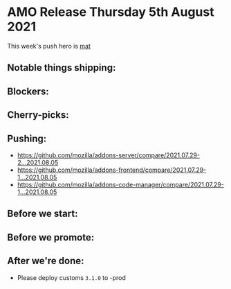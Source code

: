 # AMO Release Thursday 5th August 2021

This week's push hero is [mat](https://github.com/diox)

## Notable things shipping:

## Blockers:

## Cherry-picks:

## Pushing:

- https://github.com/mozilla/addons-server/compare/2021.07.29-2...2021.08.05
- https://github.com/mozilla/addons-frontend/compare/2021.07.29-1...2021.08.05
- https://github.com/mozilla/addons-code-manager/compare/2021.07.29-1...2021.08.05

## Before we start:

## Before we promote:

## After we're done:

- Please deploy customs `3.1.0` to -prod
